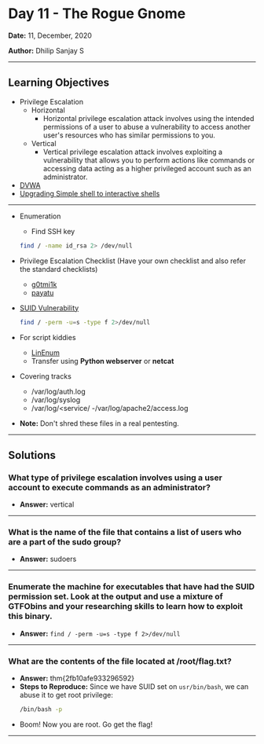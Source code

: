 # Day 11 - The Rogue Gnome

**Date:** 11, December, 2020

**Author:** Dhilip Sanjay S

---

## Learning Objectives
- Privilege Escalation
    - Horizontal
        - Horizontal privilege escalation attack involves using the intended permissions of a user to abuse a vulnerability to access another user's resources who has similar permissions to you.
    -  Vertical
        - Vertical privilege escalation attack involves exploiting a vulnerability that allows you to perform actions like commands or accessing data acting as a higher privileged account such as an administrator.
- [DVWA](http://www.dvwa.co.uk/)
- [Upgrading Simple shell to interactive shells](https://blog.ropnop.com/upgrading-simple-shells-to-fully-interactive-ttys)

---
- Enumeration
    - Find SSH key
    ```bash
    find / -name id_rsa 2> /dev/null    
    ```

- Privilege Escalation Checklist (Have your own checklist and also refer the standard checklists)
    - [g0tmi1k](https://blog.g0tmi1k.com/2011/08/basic-linux-privilege-escalation)
    - [payatu](https://payatu.com/guide-linux-privilege-escalation)

- [SUID Vulnerability](https://gtfobins.github.io/)
    ```bash
    find / -perm -u=s -type f 2>/dev/null    
    ```

- For script kiddies
    - [LinEnum](https://raw.githubusercontent.com/rebootuser/LinEnum/master/LinEnum.sh)
    - Transfer using **Python webserver** or **netcat**
    
- Covering tracks
    - /var/log/auth.log
    - /var/log/syslog
    - /var/log/<service/
        -/var/log/apache2/access.log

- **Note:** Don't shred these files in a real pentesting.

---

## Solutions

### What type of privilege escalation involves using a user account to execute commands as an administrator?
- **Answer:** vertical

---

### What is the name of the file that contains a list of users who are a part of the sudo group?
- **Answer:** sudoers

---

### Enumerate the machine for executables that have had the SUID permission set. Look at the output and use a mixture of GTFObins and your researching skills to learn how to exploit this binary.
- **Answer:** `find / -perm -u=s -type f 2>/dev/null`

---

### What are the contents of the file located at /root/flag.txt?
- **Answer:** thm{2fb10afe933296592}
- **Steps to Reproduce:** Since we have SUID set on `usr/bin/bash`, we can abuse it to get root privilege:
    ```bash
    /bin/bash -p
    ```
- Boom! Now you are root. Go get the flag!
---